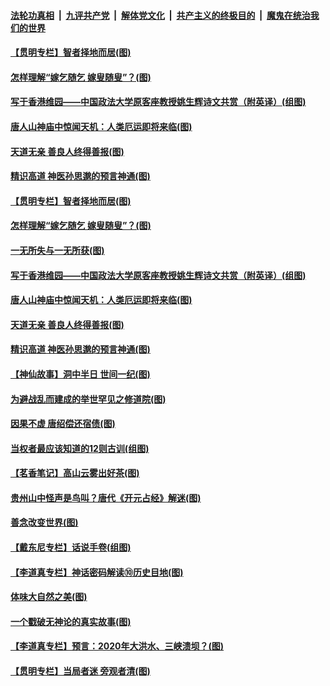 ####  [法轮功真相](../../../../basic/blob/master/README.md?t=07090002) &nbsp;|&nbsp; [九评共产党](../../../../9ping.md/blob/master/README.md?t=07090002) &nbsp;|&nbsp; [解体党文化](../../../../jtdwh.md/blob/master/README.md?t=07090002)  &nbsp;|&nbsp; [共产主义的终极目的](../../../../gczydzjmd.md/blob/master/README.md?t=07090002) &nbsp;|&nbsp; [魔鬼在统治我们的世界](../../../../mgztzwmdsj.md/blob/master/README.md?t=07090002) 

#### [【贯明专栏】智者择地而居(图)](../pages/p7/938962.md?t=07090002) 

#### [怎样理解“嫁乞随乞 嫁叟随叟”？(图)](../pages/p7/938660.md?t=07090002) 

#### [写于香港维园——中国政法大学原客座教授姚生辉诗文共赏（附英译）(组图)](../pages/p7/938935.md?t=07090002) 

#### [唐人山神庙中惊闻天机：人类厄运即将来临(图)](../pages/p7/938830.md?t=07090002) 

#### [天道无亲 善良人终得善报(图)](../pages/p7/938657.md?t=07090002) 

#### [精识高道 神医孙思邈的预言神通(图)](../pages/p7/938855.md?t=07090002) 

#### [【贯明专栏】智者择地而居(图)](../pages/p7/938962.md?t=07090002) 

#### [怎样理解“嫁乞随乞 嫁叟随叟”？(图)](../pages/p7/938660.md?t=07090002) 

#### [一无所失与一无所获(图)](../pages/p7/938964.md?t=07090002) 

#### [写于香港维园——中国政法大学原客座教授姚生辉诗文共赏（附英译）(组图)](../pages/p7/938935.md?t=07090002) 

#### [唐人山神庙中惊闻天机：人类厄运即将来临(图)](../pages/p7/938830.md?t=07090002) 

#### [天道无亲 善良人终得善报(图)](../pages/p7/938657.md?t=07090002) 

#### [精识高道 神医孙思邈的预言神通(图)](../pages/p7/938855.md?t=07090002) 

#### [【神仙故事】洞中半日 世间一纪(图)](../pages/p7/938663.md?t=07090002) 

#### [为避战乱而建成的举世罕见之修道院(图)](../pages/p7/938715.md?t=07090002) 

#### [因果不虚 唐绍偿还宿债(图)](../pages/p7/938656.md?t=07090002) 

#### [当权者最应该知道的12则古训(组图)](../pages/p7/938581.md?t=07090002) 

#### [【茗香笔记】高山云雾出好茶(图)](../pages/p7/938345.md?t=07090002) 

#### [贵州山中怪声是鸟叫？唐代《开元占经》解迷(图)](../pages/p7/938669.md?t=07090002) 

#### [善念改变世界(图)](../pages/p7/938282.md?t=07090002) 

#### [【戴东尼专栏】话说手卷(组图)](../pages/p7/936297.md?t=07090002) 

#### [【李道真专栏】神话密码解读⑩历史目地(图)](../pages/p7/938337.md?t=07090002) 

#### [体味大自然之美(图)](../pages/p7/938567.md?t=07090002) 

#### [一个戳破无神论的真实故事(图)](../pages/p7/938421.md?t=07090002) 

#### [【李道真专栏】预言：2020年大洪水、三峡溃坝？(图)](../pages/p7/938448.md?t=07090002) 

#### [【贯明专栏】当局者迷 旁观者清(图)](../pages/p7/938303.md?t=07090002) 

